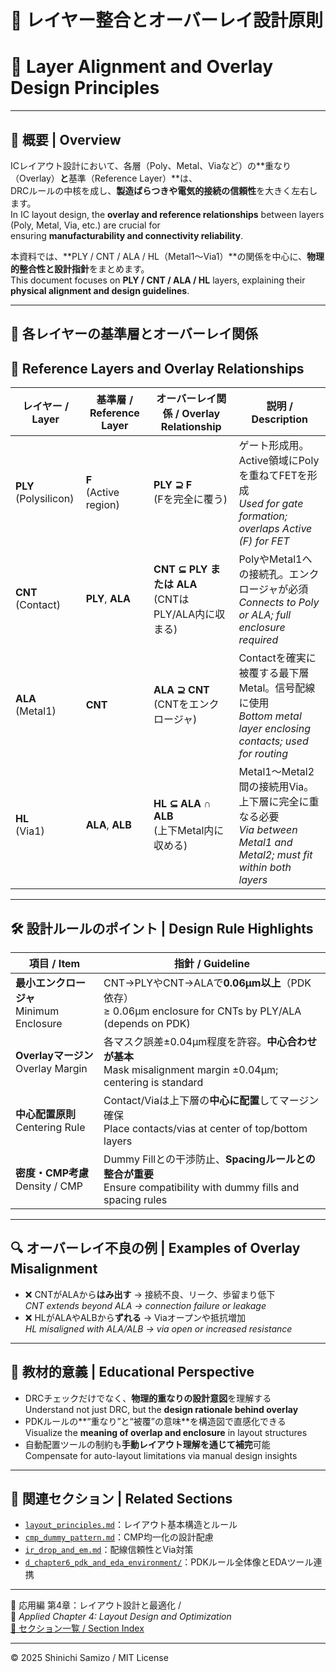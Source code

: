 # 🧩 レイヤー整合とオーバーレイ設計原則  
# 🧩 Layer Alignment and Overlay Design Principles

---

## 📘 概要 | Overview

ICレイアウト設計において、各層（Poly、Metal、Viaなど）の**重なり（Overlay）**と**基準（Reference Layer）**は、  
DRCルールの中核を成し、**製造ばらつきや電気的接続の信頼性**を大きく左右します。  
In IC layout design, the **overlay and reference relationships** between layers (Poly, Metal, Via, etc.) are crucial for  
ensuring **manufacturability and connectivity reliability**.

本資料では、**PLY / CNT / ALA / HL（Metal1〜Via1）**の関係を中心に、**物理的整合性と設計指針**をまとめます。  
This document focuses on **PLY / CNT / ALA / HL** layers, explaining their **physical alignment and design guidelines**.

---

## 📐 各レイヤーの基準層とオーバーレイ関係  
## 📐 Reference Layers and Overlay Relationships

| レイヤー / Layer | 基準層 / Reference Layer | オーバーレイ関係 / Overlay Relationship | 説明 / Description |
|------------------|--------------------------|-------------------------------------------|---------------------|
| **PLY**<br>(Polysilicon) | **F**<br>(Active region) | **PLY ⊇ F**<br>(Fを完全に覆う) | ゲート形成用。Active領域にPolyを重ねてFETを形成<br>*Used for gate formation; overlaps Active (F) for FET* |
| **CNT**<br>(Contact) | **PLY**, **ALA** | **CNT ⊆ PLY または ALA**<br>(CNTはPLY/ALA内に収まる) | PolyやMetal1への接続孔。エンクロージャが必須<br>*Connects to Poly or ALA; full enclosure required* |
| **ALA**<br>(Metal1) | **CNT** | **ALA ⊇ CNT**<br>(CNTをエンクロージャ) | Contactを確実に被覆する最下層Metal。信号配線に使用<br>*Bottom metal layer enclosing contacts; used for routing* |
| **HL**<br>(Via1) | **ALA**, **ALB** | **HL ⊆ ALA ∩ ALB**<br>(上下Metal内に収める) | Metal1〜Metal2間の接続用Via。上下層に完全に重なる必要<br>*Via between Metal1 and Metal2; must fit within both layers* |

---

## 🛠️ 設計ルールのポイント | Design Rule Highlights

| 項目 / Item | 指針 / Guideline |
|-------------|------------------|
| **最小エンクロージャ**<br>Minimum Enclosure | CNT→PLYやCNT→ALAで**0.06μm以上**（PDK依存）<br>≥ 0.06μm enclosure for CNTs by PLY/ALA (depends on PDK) |
| **Overlayマージン**<br>Overlay Margin | 各マスク誤差±0.04μm程度を許容。**中心合わせが基本**<br>Mask misalignment margin ±0.04μm; centering is standard |
| **中心配置原則**<br>Centering Rule | Contact/Viaは上下層の**中心に配置**してマージン確保<br>Place contacts/vias at center of top/bottom layers |
| **密度・CMP考慮**<br>Density / CMP | Dummy Fillとの干渉防止、**Spacingルールとの整合が重要**<br>Ensure compatibility with dummy fills and spacing rules |

---

## 🔍 オーバーレイ不良の例 | Examples of Overlay Misalignment

- ❌ CNTがALAから**はみ出す** → 接続不良、リーク、歩留まり低下  
  *CNT extends beyond ALA → connection failure or leakage*
- ❌ HLがALAやALBから**ずれる** → Viaオープンや抵抗増加  
  *HL misaligned with ALA/ALB → via open or increased resistance*

---

## 🎯 教材的意義 | Educational Perspective

- DRCチェックだけでなく、**物理的重なりの設計意図**を理解する  
  Understand not just DRC, but the **design rationale behind overlay**
- PDKルールの**“重なり”と“被覆”の意味**を構造図で直感化できる  
  Visualize the **meaning of overlap and enclosure** in layout structures
- 自動配置ツールの制約も**手動レイアウト理解を通じて補完**可能  
  Compensate for auto-layout limitations via manual design insights

---

## 🔗 関連セクション | Related Sections

- [`layout_principles.md`](./layout_principles.md)：レイアウト基本構造とルール  
- [`cmp_dummy_pattern.md`](./cmp_dummy_pattern.md)：CMP均一化の設計配慮  
- [`ir_drop_and_em.md`](./ir_drop_and_em.md)：配線信頼性とVia対策  
- [`d_chapter6_pdk_and_eda_environment/`](../d_chapter6_pdk_and_eda_environment/)：PDKルール全体像とEDAツール連携

---

🧱 応用編 第4章：レイアウト設計と最適化 /  
🧱 *Applied Chapter 4: Layout Design and Optimization*  
[📘 セクション一覧 / Section Index](./README.md)

---

© 2025 Shinichi Samizo / MIT License

